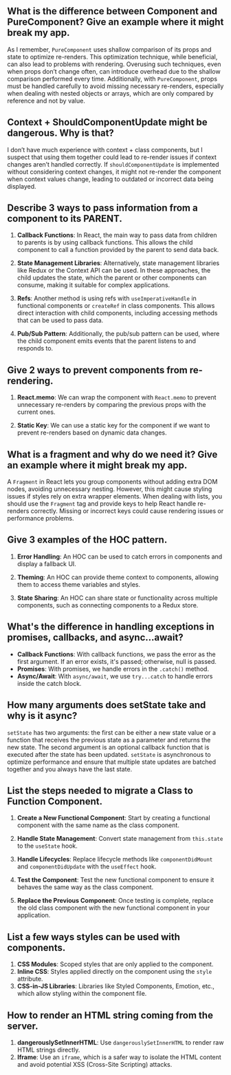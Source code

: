 ## What is the difference between Component and PureComponent? Give an example where it might break my app.

As I remember, `PureComponent` uses shallow comparison of its props and state to optimize re-renders. This optimization technique, while beneficial, can also lead to problems with rendering. Overusing such techniques, even when props don’t change often, can introduce overhead due to the shallow comparison performed every time. Additionally, with `PureComponent`, props must be handled carefully to avoid missing necessary re-renders, especially when dealing with nested objects or arrays, which are only compared by reference and not by value.

## Context + ShouldComponentUpdate might be dangerous. Why is that?

I don’t have much experience with context + class components, but I suspect that using them together could lead to re-render issues if context changes aren’t handled correctly. If `shouldComponentUpdate` is implemented without considering context changes, it might not re-render the component when context values change, leading to outdated or incorrect data being displayed.

## Describe 3 ways to pass information from a component to its PARENT.

1. **Callback Functions**: In React, the main way to pass data from children to parents is by using callback functions. This allows the child component to call a function provided by the parent to send data back.

2. **State Management Libraries**: Alternatively, state management libraries like Redux or the Context API can be used. In these approaches, the child updates the state, which the parent or other components can consume, making it suitable for complex applications.

3. **Refs**: Another method is using refs with `useImperativeHandle` in functional components or `createRef` in class components. This allows direct interaction with child components, including accessing methods that can be used to pass data.

4. **Pub/Sub Pattern**: Additionally, the pub/sub pattern can be used, where the child component emits events that the parent listens to and responds to.

## Give 2 ways to prevent components from re-rendering.

1. **React.memo**: We can wrap the component with `React.memo` to prevent unnecessary re-renders by comparing the previous props with the current ones.

2. **Static Key**: We can use a static key for the component if we want to prevent re-renders based on dynamic data changes.

## What is a fragment and why do we need it? Give an example where it might break my app.

A `Fragment` in React lets you group components without adding extra DOM nodes, avoiding unnecessary nesting. However, this might cause styling issues if styles rely on extra wrapper elements. When dealing with lists, you should use the `Fragment` tag and provide keys to help React handle re-renders correctly. Missing or incorrect keys could cause rendering issues or performance problems.

## Give 3 examples of the HOC pattern.

1. **Error Handling**: An HOC can be used to catch errors in components and display a fallback UI.

2. **Theming**: An HOC can provide theme context to components, allowing them to access theme variables and styles.

3. **State Sharing**: An HOC can share state or functionality across multiple components, such as connecting components to a Redux store.

## What's the difference in handling exceptions in promises, callbacks, and async...await?

- **Callback Functions**: With callback functions, we pass the error as the first argument. If an error exists, it's passed; otherwise, null is passed.
- **Promises**: With promises, we handle errors in the `.catch()` method.
- **Async/Await**: With `async/await`, we use `try...catch` to handle errors inside the catch block.

## How many arguments does setState take and why is it async?

`setState` has two arguments: the first can be either a new state value or a function that receives the previous state as a parameter and returns the new state. The second argument is an optional callback function that is executed after the state has been updated. `setState` is asynchronous to optimize performance and ensure that multiple state updates are batched together and you always have the last state.

## List the steps needed to migrate a Class to Function Component.

1. **Create a New Functional Component**: Start by creating a functional component with the same name as the class component.

2. **Handle State Management**: Convert state management from `this.state` to the `useState` hook.

3. **Handle Lifecycles**: Replace lifecycle methods like `componentDidMount` and `componentDidUpdate` with the `useEffect` hook.

4. **Test the Component**: Test the new functional component to ensure it behaves the same way as the class component.

5. **Replace the Previous Component**: Once testing is complete, replace the old class component with the new functional component in your application.

## List a few ways styles can be used with components.

1. **CSS Modules**: Scoped styles that are only applied to the component.
2. **Inline CSS**: Styles applied directly on the component using the `style` attribute.
3. **CSS-in-JS Libraries**: Libraries like Styled Components, Emotion, etc., which allow styling within the component file.

## How to render an HTML string coming from the server.

1. **dangerouslySetInnerHTML**: Use `dangerouslySetInnerHTML` to render raw HTML strings directly.
2. **Iframe**: Use an `iframe`, which is a safer way to isolate the HTML content and avoid potential XSS (Cross-Site Scripting) attacks.
